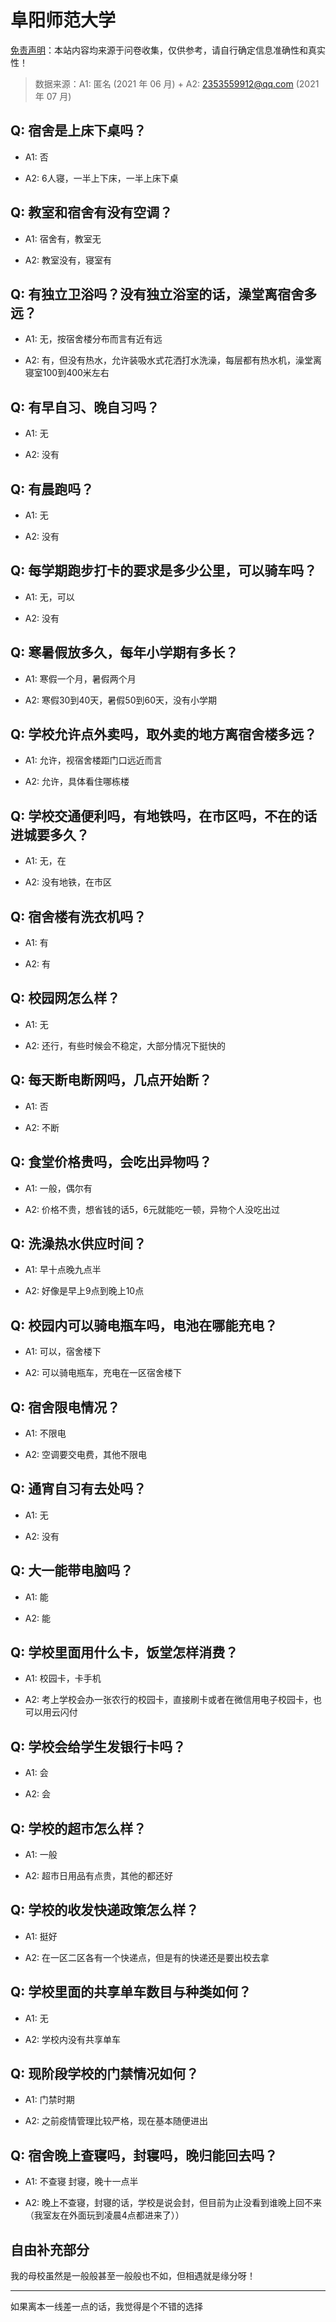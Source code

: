 # 阜阳师范大学

[免责声明](https://colleges.chat/#_3)：本站内容均来源于问卷收集，仅供参考，请自行确定信息准确性和真实性！

> 数据来源：A1: 匿名 (2021 年 06 月) + A2: 2353559912@qq.com (2021 年 07 月)

## Q: 宿舍是上床下桌吗？

- A1: 否

- A2: 6人寝，一半上下床，一半上床下桌

## Q: 教室和宿舍有没有空调？

- A1: 宿舍有，教室无

- A2: 教室没有，寝室有

## Q: 有独立卫浴吗？没有独立浴室的话，澡堂离宿舍多远？

- A1: 无，按宿舍楼分布而言有近有远

- A2: 有，但没有热水，允许装吸水式花洒打水洗澡，每层都有热水机，澡堂离寝室100到400米左右

## Q: 有早自习、晚自习吗？

- A1: 无

- A2: 没有

## Q: 有晨跑吗？

- A1: 无

- A2: 没有

## Q: 每学期跑步打卡的要求是多少公里，可以骑车吗？

- A1: 无，可以

- A2: 没有

## Q: 寒暑假放多久，每年小学期有多长？

- A1: 寒假一个月，暑假两个月

- A2: 寒假30到40天，暑假50到60天，没有小学期

## Q: 学校允许点外卖吗，取外卖的地方离宿舍楼多远？

- A1: 允许，视宿舍楼距门口远近而言

- A2: 允许，具体看住哪栋楼

## Q: 学校交通便利吗，有地铁吗，在市区吗，不在的话进城要多久？

- A1: 无，在

- A2: 没有地铁，在市区

## Q: 宿舍楼有洗衣机吗？

- A1: 有

- A2: 有

## Q: 校园网怎么样？

- A1: 无

- A2: 还行，有些时候会不稳定，大部分情况下挺快的

## Q: 每天断电断网吗，几点开始断？

- A1: 否

- A2: 不断

## Q: 食堂价格贵吗，会吃出异物吗？

- A1: 一般，偶尔有

- A2: 价格不贵，想省钱的话5，6元就能吃一顿，异物个人没吃出过

## Q: 洗澡热水供应时间？

- A1: 早十点晚九点半

- A2: 好像是早上9点到晚上10点

## Q: 校园内可以骑电瓶车吗，电池在哪能充电？

- A1: 可以，宿舍楼下

- A2: 可以骑电瓶车，充电在一区宿舍楼下

## Q: 宿舍限电情况？

- A1: 不限电

- A2: 空调要交电费，其他不限电

## Q: 通宵自习有去处吗？

- A1: 无

- A2: 没有

## Q: 大一能带电脑吗？

- A1: 能

- A2: 能

## Q: 学校里面用什么卡，饭堂怎样消费？

- A1: 校园卡，卡手机

- A2: 考上学校会办一张农行的校园卡，直接刷卡或者在微信用电子校园卡，也可以用云闪付

## Q: 学校会给学生发银行卡吗？

- A1: 会

- A2: 会

## Q: 学校的超市怎么样？

- A1: 一般

- A2: 超市日用品有点贵，其他的都还好

## Q: 学校的收发快递政策怎么样？

- A1: 挺好

- A2: 在一区二区各有一个快递点，但是有的快递还是要出校去拿

## Q: 学校里面的共享单车数目与种类如何？

- A1: 无

- A2: 学校内没有共享单车

## Q: 现阶段学校的门禁情况如何？

- A1: 门禁时期

- A2: 之前疫情管理比较严格，现在基本随便进出

## Q: 宿舍晚上查寝吗，封寝吗，晚归能回去吗？

- A1: 不查寝 封寝，晚十一点半

- A2: 晚上不查寝，封寝的话，学校是说会封，但目前为止没看到谁晚上回不来（我室友在外面玩到凌晨4点都进来了））

## 自由补充部分

我的母校虽然是一般般甚至一般般也不如，但相遇就是缘分呀！

***

如果离本一线差一点的话，我觉得是个不错的选择